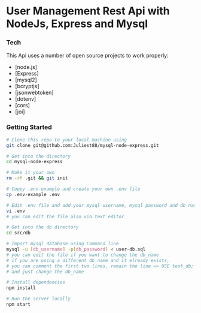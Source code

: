 # User Management Rest Api with NodeJs, Express and Mysql

### Tech

This Api uses a number of open source projects to work properly:

* [node.js]
* [Express]
* [mysql2]
* [bcryptjs]
* [jsonwebtoken]
* [dotenv]
* [cors]
* [joi]

### Getting Started

``` sh
# Clone this repo to your local machine using
git clone git@github.com:Juliest88/mysql-node-express.git

# Get into the directory
cd mysql-node-express

# Make it your own
rm -rf .git && git init

# Coppy .env-example and create your own .env file
cp .env-example .env

# Edit .env file and add your mysql username, mysql password and db name
vi .env
# you can edit the file also via text editor

# Get into the db directory
cd src/db

# Import mysql database using Command line
mysql -u [db_username] -p[db_password] < user-db.sql
# you can edit the file if you want to change the db_name
# if you are using a different db_name and it elready exists,
# you can comment the first two lines, remain the line => USE test_db;
# and just change the db_name

# Install dependencies
npm install

# Run the server locally
npm start

